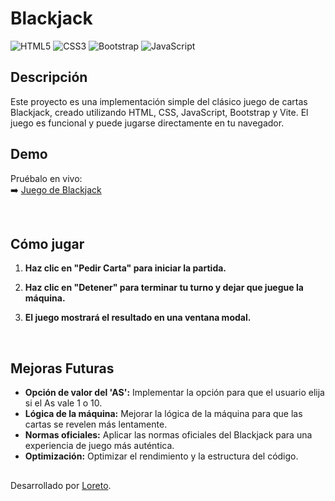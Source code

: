# Blackjack
![HTML5](https://img.shields.io/badge/html5-%23E34F26.svg?style=for-the-badge&logo=html5&logoColor=white) 
![CSS3](https://img.shields.io/badge/css3-%231572B6.svg?style=for-the-badge&logo=css3&logoColor=white) 
![Bootstrap](https://img.shields.io/badge/bootstrap-%238511FA.svg?style=for-the-badge&logo=bootstrap&logoColor=white)
![JavaScript](https://img.shields.io/badge/javascript-%23323330.svg?style=for-the-badge&logo=javascript&logoColor=%23F7DF1E)


## Descripción
Este proyecto es una implementación simple del clásico juego de cartas Blackjack, creado utilizando HTML, CSS, JavaScript, Bootstrap y Vite. El juego es funcional y puede jugarse directamente en tu navegador.

## Demo
Pruébalo en vivo: <br>
➡️ [Juego de Blackjack](https://loret0g.github.io/blackjack/)

&nbsp;

## Cómo jugar

1. **Haz clic en "Pedir Carta" para iniciar la partida.**

2. **Haz clic en "Detener" para terminar tu turno y dejar que juegue la máquina.**

3. **El juego mostrará el resultado en una ventana modal.**
  
&nbsp;

## Mejoras Futuras

- **Opción de valor del 'AS':** Implementar la opción para que el usuario elija si el As vale 1 o 10.
- **Lógica de la máquina:** Mejorar la lógica de la máquina para que las cartas se revelen más lentamente.
- **Normas oficiales:** Aplicar las normas oficiales del Blackjack para una experiencia de juego más auténtica.
- **Optimización:** Optimizar el rendimiento y la estructura del código.


##

Desarrollado por [Loreto](https://github.com/loret0g).
